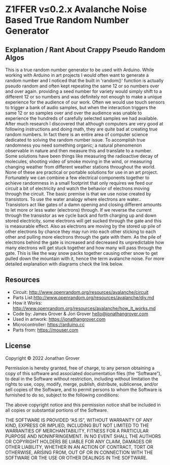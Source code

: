 # Z1FFER v≤0.2.x Avalanche Noise Based True Random Number Generator

## Explanation / Rant About Crappy Pseudo Random Algos

This is a true random number generator to be used with Arduino. While working with Arduino in art projects I would often want to generate a random number and I noticed that the built in 'random()' function is actually pseudo random and often kept repeating the same 12 or so numbers over and over again. providing a seed number for variety would simply shift to a different 12 or so numbers and was definitely not enough to make a unique experience for the audience of our work. Often we would use touch sensors to trigger a bank of audio samples, but when the interaction triggers the same 12 or so samples over and over the audience was unable to experience the hundreds of carefully selected samples we had available. After much research I discovered that although computers are very good at following instructions and doing math, they are quite bad at creating true random numbers. In fact there is an entire area of computer science dedicated to solving the random number issue. To accomplish true randomness you need something organic; a natural phenomenon observable in nature and then measure this and translate to a number. Some solutions have been things like measuring the radioactive decay of molecules, shooting video of smoke moving in the wind, or measuring changing weather from different weather stations throughout the world. None of these are practical or portable solutions for use in an art project. Fortunately we can combine a few electrical components together to achieve randomness in a small footprint that only requires we feed our circuit a bit of electricity and watch the behavior of electrons moving through the circuit. The basic premise is that we use noise created by transistors. To use the water analogy where electrons are water.. Transistors act like gates of a damn opening and closing different amounts to let more or less water (electrons) through. If we reverse the current through the transistor as we cycle back and forth charging up and down stored electricity, some electrons will get sucked through the gate and this is measurable effect. Also as electrons are moving by the stored up pile of other electrons by chance they may run into each other sticking to each other and pulling more electrons through the gate with them. As the pile of electrons behind the gate is increased and decreased its unpredictable how many electrons will get stuck together and how many will pass through the gate. This is like the way snow packs together causing other snow to get pulled down the mountain with it, hence the term avalanche noise. For more detailed explanation with diagrams check the link below.

## Resources

- Circuit: http://www.openrandom.org/resources/avalanche/circuit
- Parts List:http://www.openrandom.org/resources/avalanche/diy.md
- How it Works: http://www.openrandom.org/resources/avalanche/how_it_works.md
- Code by: James Grover & Jon Grover <hello@jonathangrover.com>
- Used in artwork: https://jonathangrover.com
- Microcontroller: https://arduino.cc
- Parts from: https://mouser.com

## License

Copyright © 2022 Jonathan Grover

Permission is hereby granted, free of charge, to any person obtaining a copy of this software and associated documentation files (the “Software”), to deal in the Software without restriction, including without limitation the rights to use, copy, modify, merge, publish, distribute, sublicense, and/or sell copies of the Software, and to permit persons to whom the Software is furnished to do so, subject to the following conditions:

The above copyright notice and this permission notice shall be included in all copies or substantial portions of the Software.

THE SOFTWARE IS PROVIDED “AS IS”, WITHOUT WARRANTY OF ANY KIND, EXPRESS OR IMPLIED, INCLUDING BUT NOT LIMITED TO THE WARRANTIES OF MERCHANTABILITY, FITNESS FOR A PARTICULAR PURPOSE AND NONINFRINGEMENT. IN NO EVENT SHALL THE AUTHORS OR COPYRIGHT HOLDERS BE LIABLE FOR ANY CLAIM, DAMAGES OR OTHER LIABILITY, WHETHER IN AN ACTION OF CONTRACT, TORT OR OTHERWISE, ARISING FROM, OUT OF OR IN CONNECTION WITH THE SOFTWARE OR THE USE OR OTHER DEALINGS IN THE SOFTWARE.